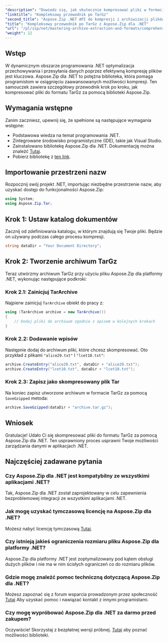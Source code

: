 ```yaml
---
"description": "Dowiedz się, jak skutecznie kompresować pliki w formacie TarGz za pomocą Aspose.Zip dla .NET. Ten szczegółowy samouczek obejmuje wszystko, od konfiguracji środowiska."
"linktitle": "Kompleksowy przewodnik po TarGz"
"second_title": "Aspose.Zip .NET API do kompresji i archiwizacji plików"
"title": "Kompleksowy przewodnik po TarGz z Aspose.Zip dla .NET"
"url": "/pl/zip/net/mastering-archive-extraction-and-formats/comprehensive-guide-to-tar-gz/"
"weight": 12
---
```


## Wstęp

W dynamicznym obszarze programowania .NET optymalizacja przechowywania i przesyłania danych poprzez efektywną kompresję plików jest kluczowa. Aspose.Zip dla .NET to potężna biblioteka, która pomaga programistom w osiągnięciu zaawansowanych możliwości kompresji. Ten samouczek zawiera szczegółowy przewodnik krok po kroku, jak kompresować pliki do formatu TarGz za pomocą biblioteki Aspose.Zip.

## Wymagania wstępne

Zanim zaczniesz, upewnij się, że spełnione są następujące wymagania wstępne:

- Podstawowa wiedza na temat programowania .NET.
- Zintegrowane środowisko programistyczne (IDE), takie jak Visual Studio.
- Zainstalowano bibliotekę Aspose.Zip dla .NET. Dokumentację można znaleźć [Tutaj](https://reference.aspose.com/zip/net/).
- Pobierz bibliotekę z [ten link](https://releases.aspose.com/zip/net/).

## Importowanie przestrzeni nazw

Rozpocznij swój projekt .NET, importując niezbędne przestrzenie nazw, aby uzyskać dostęp do funkcjonalności Aspose.Zip:

```csharp
using System;
using Aspose.Zip.Tar;
```

## Krok 1: Ustaw katalog dokumentów

Zacznij od zdefiniowania katalogu, w którym znajdują się Twoje pliki. Będzie on używany podczas całego procesu kompresji.

```csharp
string dataDir = "Your Document Directory";
```

## Krok 2: Tworzenie archiwum TarGz

Teraz utwórzmy archiwum TarGz przy użyciu pliku Aspose.Zip dla platformy .NET, wykonując następujące podkroki:

### Krok 2.1: Zainicjuj TarArchive

Najpierw zainicjuj `TarArchive` obiekt do pracy z:

```csharp
using (TarArchive archive = new TarArchive())
{
    // Dodaj pliki do archiwum zgodnie z opisem w kolejnych krokach
}
```

### Krok 2.2: Dodawanie wpisów

Następnie dodaj do archiwum pliki, które chcesz skompresować. Oto przykład z plikami `"alice29.txt"` I `"lcet10.txt"`:

```csharp
archive.CreateEntry("alice29.txt", dataDir + "alice29.txt");
archive.CreateEntry("lcet10.txt", dataDir + "lcet10.txt");
```

### Krok 2.3: Zapisz jako skompresowany plik Tar

Na koniec zapisz utworzone archiwum w formacie TarGz za pomocą `SaveGzipped` metoda:

```csharp
archive.SaveGzipped(dataDir + "archive.tar.gz");
```

## Wniosek

Gratulacje! Udało Ci się skompresować pliki do formatu TarGz za pomocą Aspose.Zip dla .NET. Ten usprawniony proces usprawni Twoje możliwości zarządzania danymi w aplikacjach .NET.

## Najczęściej zadawane pytania

### Czy Aspose.Zip dla .NET jest kompatybilny ze wszystkimi aplikacjami .NET?
Tak, Aspose.Zip dla .NET został zaprojektowany w celu zapewnienia bezproblemowej integracji ze wszystkimi aplikacjami .NET.

### Jak mogę uzyskać tymczasową licencję na Aspose.Zip dla .NET?
Możesz nabyć licencję tymczasową [Tutaj](https://purchase.conholdate.com/temporary-license/).

### Czy istnieją jakieś ograniczenia rozmiaru pliku Aspose.Zip dla platformy .NET?
Aspose.Zip dla platformy .NET jest zoptymalizowany pod kątem obsługi dużych plików i nie ma w nim ścisłych ograniczeń co do rozmiaru plików.

### Gdzie mogę znaleźć pomoc techniczną dotyczącą Aspose.Zip dla .NET?
Możesz zapoznać się z forum wsparcia prowadzonym przez społeczność [Tutaj](https://forum.aspose.com/c/zip/37) Aby uzyskać pomoc i nawiązać kontakt z innymi programistami.

### Czy mogę wypróbować Aspose.Zip dla .NET za darmo przed zakupem?
Oczywiście! Skorzystaj z bezpłatnej wersji próbnej. [Tutaj](https://releases.aspose.com/zip/net) aby poznać możliwości biblioteki.